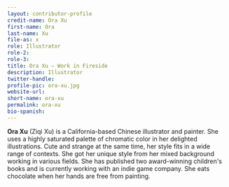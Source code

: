 ```yaml
---
layout: contributor-profile
credit-name: Ora Xu
first-name: Ora
last-name: Xu
file-as: x
role: Illustrator
role-2:
role-3:
title: Ora Xu — Work in Fireside
description: Illustrator
twitter-handle:
profile-pic: ora-xu.jpg
website-url:
short-name: ora-xu
permalink: ora-xu
bio-spanish:
---
```

**Ora Xu** (Ziqi Xu) is a California-based Chinese illustrator and painter. She uses a highly saturated palette of chromatic color in her delighted illustrations. Cute and strange at the same time, her style fits in a wide range of contexts. She got her unique style from her mixed background working in various fields. She has published two award-winning children's books and is currently working with an indie game company. She eats chocolate when her hands are free from painting.
